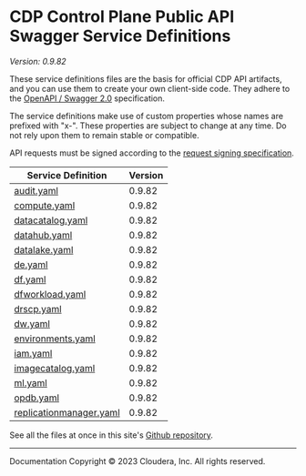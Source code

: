 # CDP Control Plane Public API Swagger Service Definitions

*Version: 0.9.82*

These service definitions files are the basis for official CDP API artifacts,
and you can use them to create your own client-side code. They adhere to the
[OpenAPI / Swagger 2.0](https://swagger.io/specification/v2/) specification.

The service definitions make use of custom properties whose names are prefixed
with "x-". These properties are subject to change at any time. Do not rely upon
them to remain stable or compatible.

API requests must be signed according to the
[request signing specification](request_signing.md).

| Service Definition | Version |
| --- | --- |
| [audit.yaml](./audit.yaml) | 0.9.82 |
| [compute.yaml](./compute.yaml) | 0.9.82 |
| [datacatalog.yaml](./datacatalog.yaml) | 0.9.82 |
| [datahub.yaml](./datahub.yaml) | 0.9.82 |
| [datalake.yaml](./datalake.yaml) | 0.9.82 |
| [de.yaml](./de.yaml) | 0.9.82 |
| [df.yaml](./df.yaml) | 0.9.82 |
| [dfworkload.yaml](./dfworkload.yaml) | 0.9.82 |
| [drscp.yaml](./drscp.yaml) | 0.9.82 |
| [dw.yaml](./dw.yaml) | 0.9.82 |
| [environments.yaml](./environments.yaml) | 0.9.82 |
| [iam.yaml](./iam.yaml) | 0.9.82 |
| [imagecatalog.yaml](./imagecatalog.yaml) | 0.9.82 |
| [ml.yaml](./ml.yaml) | 0.9.82 |
| [opdb.yaml](./opdb.yaml) | 0.9.82 |
| [replicationmanager.yaml](./replicationmanager.yaml) | 0.9.82 |

See all the files at once in this site's
[Github repository](https://github.com/cloudera/cdp-dev-docs/tree/master/api-docs/swagger).

----

Documentation Copyright © 2023 Cloudera, Inc. All rights reserved.

